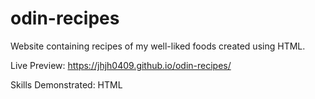 # odin-recipes
Website containing recipes of my well-liked foods created using HTML.

Live Preview: https://jhjh0409.github.io/odin-recipes/

Skills Demonstrated: HTML